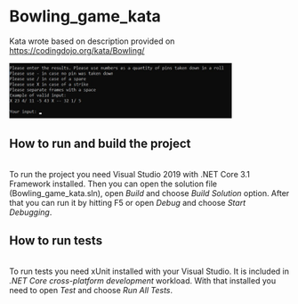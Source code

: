 # Bowling_game_kata

Kata wrote based on description provided on <a href="https://codingdojo.org/kata/Bowling/">https://codingdojo.org/kata/Bowling/</a>

<img src = "https://github.com/NorbertTom/Bowling_game_kata/raw/master/imgs/screenshot.jpg" alt = "Screenshot" width = "400"><br>

## How to run and build the project
<br>
To run the project you need Visual Studio 2019 with .NET Core 3.1 Framework installed.
Then you can open the solution file (Bowling_game_kata.sln), open <i>Build</i> and choose <i>Build Solution</i> option.
After that you can run it by hitting F5 or open <i>Debug</i> and choose <i>Start Debugging</i>.

## How to run tests
<br>
To run tests you need xUnit installed with your Visual Studio. It is included in <i>.NET Core cross-platform development</i> workload.
With that installed you need to open <i>Test</i> and choose <i>Run All Tests</i>.
